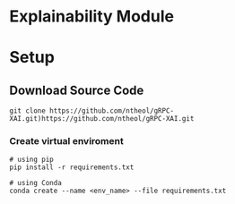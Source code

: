 # Explainability Module

# Setup

## Download Source Code

```shell
git clone https://github.com/ntheol/gRPC-XAI.git)https://github.com/ntheol/gRPC-XAI.git
```
### Create virtual enviroment
```shell
# using pip
pip install -r requirements.txt

# using Conda
conda create --name <env_name> --file requirements.txt
```
